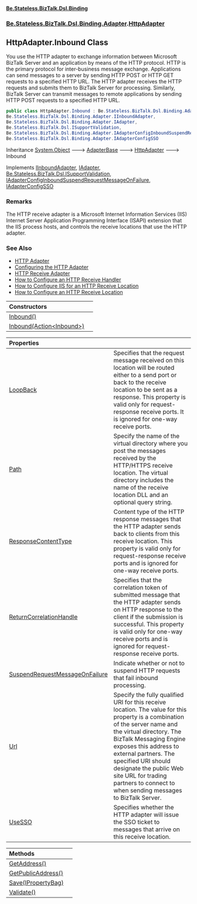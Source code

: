 #### [Be.Stateless.BizTalk.Dsl.Binding](README.md 'README')
### [Be.Stateless.BizTalk.Dsl.Binding.Adapter](Be.Stateless.BizTalk.Dsl.Binding.Adapter.md 'Be.Stateless.BizTalk.Dsl.Binding.Adapter').[HttpAdapter](HttpAdapter.md 'Be.Stateless.BizTalk.Dsl.Binding.Adapter.HttpAdapter')

## HttpAdapter.Inbound Class

You use the HTTP adapter to exchange information between Microsoft BizTalk Server and an application by means of the
HTTP protocol. HTTP is the primary protocol for inter-business message exchange. Applications can send messages to a
server by sending HTTP POST or HTTP GET requests to a specified HTTP URL. The HTTP adapter receives the HTTP requests
and submits them to BizTalk Server for processing. Similarly, BizTalk Server can transmit messages to remote
applications by sending HTTP POST requests to a specified HTTP URL.

```csharp
public class HttpAdapter.Inbound : Be.Stateless.BizTalk.Dsl.Binding.Adapter.HttpAdapter,
Be.Stateless.BizTalk.Dsl.Binding.Adapter.IInboundAdapter,
Be.Stateless.BizTalk.Dsl.Binding.Adapter.IAdapter,
Be.Stateless.BizTalk.Dsl.ISupportValidation,
Be.Stateless.BizTalk.Dsl.Binding.Adapter.IAdapterConfigInboundSuspendRequestMessageOnFailure,
Be.Stateless.BizTalk.Dsl.Binding.Adapter.IAdapterConfigSSO
```

Inheritance [System.Object](https://docs.microsoft.com/en-us/dotnet/api/System.Object 'System.Object') &#129106; [AdapterBase](AdapterBase.md 'Be.Stateless.BizTalk.Dsl.Binding.Adapter.AdapterBase') &#129106; [HttpAdapter](HttpAdapter.md 'Be.Stateless.BizTalk.Dsl.Binding.Adapter.HttpAdapter') &#129106; Inbound

Implements [IInboundAdapter](IInboundAdapter.md 'Be.Stateless.BizTalk.Dsl.Binding.Adapter.IInboundAdapter'), [IAdapter](IAdapter.md 'Be.Stateless.BizTalk.Dsl.Binding.Adapter.IAdapter'), [Be.Stateless.BizTalk.Dsl.ISupportValidation](https://docs.microsoft.com/en-us/dotnet/api/Be.Stateless.BizTalk.Dsl.ISupportValidation 'Be.Stateless.BizTalk.Dsl.ISupportValidation'), [IAdapterConfigInboundSuspendRequestMessageOnFailure](IAdapterConfigInboundSuspendRequestMessageOnFailure.md 'Be.Stateless.BizTalk.Dsl.Binding.Adapter.IAdapterConfigInboundSuspendRequestMessageOnFailure'), [IAdapterConfigSSO](IAdapterConfigSSO.md 'Be.Stateless.BizTalk.Dsl.Binding.Adapter.IAdapterConfigSSO')

### Remarks
The HTTP receive adapter is a Microsoft Internet Information Services (IIS) Internet Server Application Programming
Interface (ISAPI) extension that the IIS process hosts, and controls the receive locations that use the HTTP adapter.

### See Also
- [HTTP Adapter](https://docs.microsoft.com/en-us/biztalk/core/http-adapter 'https://docs.microsoft.com/en-us/biztalk/core/http-adapter')
- [Configuring the HTTP Adapter](https://docs.microsoft.com/en-us/biztalk/core/configuring-the-http-adapter 'https://docs.microsoft.com/en-us/biztalk/core/configuring-the-http-adapter')
- [HTTP Receive Adapter](https://docs.microsoft.com/en-us/biztalk/core/http-receive-adapter 'https://docs.microsoft.com/en-us/biztalk/core/http-receive-adapter')
- [How to Configure an HTTP Receive Handler](https://docs.microsoft.com/en-us/biztalk/core/how-to-configure-an-http-receive-handler 'https://docs.microsoft.com/en-us/biztalk/core/how-to-configure-an-http-receive-handler')
- [How to Configure IIS for an HTTP Receive Location](https://docs.microsoft.com/en-us/biztalk/core/how-to-configure-iis-for-an-http-receive-location 'https://docs.microsoft.com/en-us/biztalk/core/how-to-configure-iis-for-an-http-receive-location')
- [How to Configure an HTTP Receive Location](https://docs.microsoft.com/en-us/biztalk/core/how-to-configure-an-http-receive-location 'https://docs.microsoft.com/en-us/biztalk/core/how-to-configure-an-http-receive-location')

| Constructors | |
| :--- | :--- |
| [Inbound()](HttpAdapter.Inbound.Inbound().md 'Be.Stateless.BizTalk.Dsl.Binding.Adapter.HttpAdapter.Inbound.Inbound()') | |
| [Inbound(Action&lt;Inbound&gt;)](HttpAdapter.Inbound.Inbound(Action_Inbound_).md 'Be.Stateless.BizTalk.Dsl.Binding.Adapter.HttpAdapter.Inbound.Inbound(System.Action<Be.Stateless.BizTalk.Dsl.Binding.Adapter.HttpAdapter.Inbound>)') | |

| Properties | |
| :--- | :--- |
| [LoopBack](HttpAdapter.Inbound.LoopBack.md 'Be.Stateless.BizTalk.Dsl.Binding.Adapter.HttpAdapter.Inbound.LoopBack') | Specifies that the request message received on this location will be routed either to a send port or back to the receive location to be sent as a response. This property is valid only for request-response receive ports. It is ignored for one-way receive ports. |
| [Path](HttpAdapter.Inbound.Path.md 'Be.Stateless.BizTalk.Dsl.Binding.Adapter.HttpAdapter.Inbound.Path') | Specify the name of the virtual directory where you post the messages received by the HTTP/HTTPS receive location. The virtual directory includes the name of the receive location DLL and an optional query string. |
| [ResponseContentType](HttpAdapter.Inbound.ResponseContentType.md 'Be.Stateless.BizTalk.Dsl.Binding.Adapter.HttpAdapter.Inbound.ResponseContentType') | Content type of the HTTP response messages that the HTTP adapter sends back to clients from this receive location. This property is valid only for request-response receive ports and is ignored for one-way receive ports. |
| [ReturnCorrelationHandle](HttpAdapter.Inbound.ReturnCorrelationHandle.md 'Be.Stateless.BizTalk.Dsl.Binding.Adapter.HttpAdapter.Inbound.ReturnCorrelationHandle') | Specifies that the correlation token of submitted message that the HTTP adapter sends on HTTP response to the client if the submission is successful. This property is valid only for one-way receive ports and is ignored for request-response receive ports. |
| [SuspendRequestMessageOnFailure](HttpAdapter.Inbound.SuspendRequestMessageOnFailure.md 'Be.Stateless.BizTalk.Dsl.Binding.Adapter.HttpAdapter.Inbound.SuspendRequestMessageOnFailure') | Indicate whether or not to suspend HTTP requests that fail inbound processing. |
| [Url](HttpAdapter.Inbound.Url.md 'Be.Stateless.BizTalk.Dsl.Binding.Adapter.HttpAdapter.Inbound.Url') | Specify the fully qualified URI for this receive location. The value for this property is a combination of the server name and the virtual directory. The BizTalk Messaging Engine exposes this address to external partners. The specified URI should designate the public Web site URL for trading partners to connect to when sending messages to BizTalk Server. |
| [UseSSO](HttpAdapter.Inbound.UseSSO.md 'Be.Stateless.BizTalk.Dsl.Binding.Adapter.HttpAdapter.Inbound.UseSSO') | Specifies whether the HTTP adapter will issue the SSO ticket to messages that arrive on this receive location. |

| Methods | |
| :--- | :--- |
| [GetAddress()](HttpAdapter.Inbound.GetAddress().md 'Be.Stateless.BizTalk.Dsl.Binding.Adapter.HttpAdapter.Inbound.GetAddress()') | |
| [GetPublicAddress()](HttpAdapter.Inbound.GetPublicAddress().md 'Be.Stateless.BizTalk.Dsl.Binding.Adapter.HttpAdapter.Inbound.GetPublicAddress()') | |
| [Save(IPropertyBag)](HttpAdapter.Inbound.Save(IPropertyBag).md 'Be.Stateless.BizTalk.Dsl.Binding.Adapter.HttpAdapter.Inbound.Save(Microsoft.BizTalk.Component.Interop.IPropertyBag)') | |
| [Validate()](HttpAdapter.Inbound.Validate().md 'Be.Stateless.BizTalk.Dsl.Binding.Adapter.HttpAdapter.Inbound.Validate()') | |
